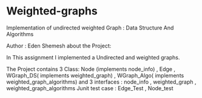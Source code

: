 # Weighted-graphs
Implementation of undirected weighted Graph : Data Structure And Algorithms

Author : Eden Shemesh
about the Project:

In This assignment I implemented a Undirected and weighted graphs.

The Project contains 3 Class: Node (implements node_info) , Edge , WGraph_DS( implements weighted_graph) , WGraph_Algo( implements weighted_graph_algorithms)
and 3 interfaces : node_info , weighted_graph , weighted_graph_algorithms
Junit test case : Edge_Test , Node_test


